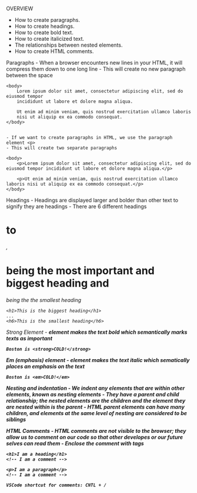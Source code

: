 OVERVIEW
 * How to create paragraphs.
 * How to create headings.
 * How to create bold text.
 * How to create italicized text.
 * The relationships between nested elements.
 * How to create HTML comments.

 Paragraphs
    - When a browser encounters new lines in your HTML, it will compress them down to one long line
    - This will create no new paragraph between the space

    <body>
        Lorem ipsum dolor sit amet, consectetur adipiscing elit, sed do eiusmod tempor
        incididunt ut labore et dolore magna aliqua.
      
        Ut enim ad minim veniam, quis nostrud exercitation ullamco laboris
        nisi ut aliquip ex ea commodo consequat.
    </body>


    - If we want to create paragraphs in HTML, we use the paragraph element <p>
    - This will create two separate paragraphs

    <body>
        <p>Lorem ipsum dolor sit amet, consectetur adipiscing elit, sed do eiusmod tempor incididunt ut labore et dolore magna aliqua.</p>

        <p>Ut enim ad minim veniam, quis nostrud exercitation ullamco laboris nisi ut aliquip ex ea commodo consequat.</p>
    </body>    


Headings
    - Headings are displayed larger and bolder than other text to signify they are headings
    - There are 6 different headings <h1> to <h6>, <h1> being the most important and biggest heading and <h6> being the the smallest heading


    <h1>This is the biggest heading</h1>
    ...
    <h6>This is the smallest heading</h6>


Strong Element
    - <strong> element makes the text bold which semantically marks texts as important


    Boston is <strong>COLD!</strong>


Em (emphasis) element
    - <em> element makes the text italic which sematically places an emphasis on the text


    Boston is <em>COLD!</em>


Nesting and indentation
    - We indent any elements that are within other elements, known as nesting elements
    - They have a parent and child relationship; the nested elements are the children and the element they are nested within is the parent
    - HTML parent elements can have many children, and elements at the same level of nesting are considered to be siblings


HTML Comments
    - HTML comments are not visible to the browser; they allow us to comment on our code so that other developes or our future selves can read them
    - Enclose the comment with <!-- and --> tags


    <h1>I am a heading</h1>
    <!-- I am a comment -->

    <p>I am a paragraph</p>
    <!-- I am a comment -->

    VSCode shortcut for comments: CNTL + /